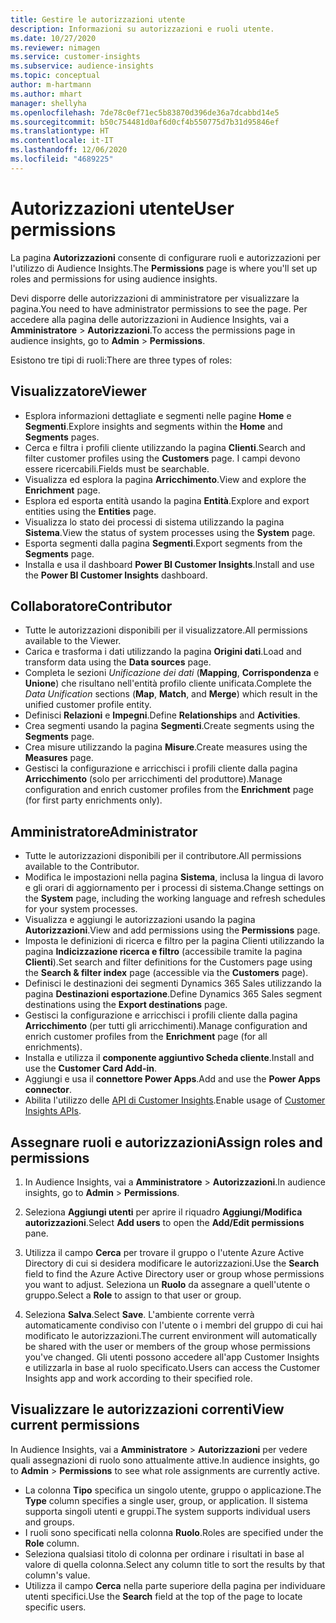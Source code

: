 ```yaml
---
title: Gestire le autorizzazioni utente
description: Informazioni su autorizzazioni e ruoli utente.
ms.date: 10/27/2020
ms.reviewer: nimagen
ms.service: customer-insights
ms.subservice: audience-insights
ms.topic: conceptual
author: m-hartmann
ms.author: mhart
manager: shellyha
ms.openlocfilehash: 7de78c0ef71ec5b83870d396de36a7dcabbd14e5
ms.sourcegitcommit: b50c754481d0af6d0cf4b550775d7b31d95846ef
ms.translationtype: HT
ms.contentlocale: it-IT
ms.lasthandoff: 12/06/2020
ms.locfileid: "4689225"
---
```

# <a name="user-permissions"></a><span data-ttu-id="15ceb-103">Autorizzazioni utente</span><span class="sxs-lookup"><span data-stu-id="15ceb-103">User permissions</span></span>

<span data-ttu-id="15ceb-104">La pagina **Autorizzazioni** consente di configurare ruoli e autorizzazioni per l'utilizzo di Audience Insights.</span><span class="sxs-lookup"><span data-stu-id="15ceb-104">The **Permissions** page is where you'll set up roles and permissions for using audience insights.</span></span>

<span data-ttu-id="15ceb-105">Devi disporre delle autorizzazioni di amministratore per visualizzare la pagina.</span><span class="sxs-lookup"><span data-stu-id="15ceb-105">You need to have administrator permissions to see the page.</span></span> <span data-ttu-id="15ceb-106">Per accedere alla pagina delle autorizzazioni in Audience Insights, vai a **Amministratore** > **Autorizzazioni**.</span><span class="sxs-lookup"><span data-stu-id="15ceb-106">To access the permissions page in audience insights, go to **Admin** > **Permissions**.</span></span>

<span data-ttu-id="15ceb-107">Esistono tre tipi di ruoli:</span><span class="sxs-lookup"><span data-stu-id="15ceb-107">There are three types of roles:</span></span>

## <a name="viewer"></a><span data-ttu-id="15ceb-108">Visualizzatore</span><span class="sxs-lookup"><span data-stu-id="15ceb-108">Viewer</span></span>

- <span data-ttu-id="15ceb-109">Esplora informazioni dettagliate e segmenti nelle pagine **Home** e **Segmenti**.</span><span class="sxs-lookup"><span data-stu-id="15ceb-109">Explore insights and segments within the **Home** and **Segments** pages.</span></span>
- <span data-ttu-id="15ceb-110">Cerca e filtra i profili cliente utilizzando la pagina **Clienti**.</span><span class="sxs-lookup"><span data-stu-id="15ceb-110">Search and filter customer profiles using the **Customers** page.</span></span> <span data-ttu-id="15ceb-111">I campi devono essere ricercabili.</span><span class="sxs-lookup"><span data-stu-id="15ceb-111">Fields must be searchable.</span></span>
- <span data-ttu-id="15ceb-112">Visualizza ed esplora la pagina **Arricchimento**.</span><span class="sxs-lookup"><span data-stu-id="15ceb-112">View and explore the **Enrichment** page.</span></span>
- <span data-ttu-id="15ceb-113">Esplora ed esporta entità usando la pagina **Entità**.</span><span class="sxs-lookup"><span data-stu-id="15ceb-113">Explore and export entities using the **Entities** page.</span></span>
- <span data-ttu-id="15ceb-114">Visualizza lo stato dei processi di sistema utilizzando la pagina **Sistema**.</span><span class="sxs-lookup"><span data-stu-id="15ceb-114">View the status of system processes  using the **System** page.</span></span>
- <span data-ttu-id="15ceb-115">Esporta segmenti dalla pagina **Segmenti**.</span><span class="sxs-lookup"><span data-stu-id="15ceb-115">Export segments from the **Segments** page.</span></span>
- <span data-ttu-id="15ceb-116">Installa e usa il dashboard **Power BI Customer Insights**.</span><span class="sxs-lookup"><span data-stu-id="15ceb-116">Install and use the **Power BI Customer Insights** dashboard.</span></span>

## <a name="contributor"></a><span data-ttu-id="15ceb-117">Collaboratore</span><span class="sxs-lookup"><span data-stu-id="15ceb-117">Contributor</span></span>

- <span data-ttu-id="15ceb-118">Tutte le autorizzazioni disponibili per il visualizzatore.</span><span class="sxs-lookup"><span data-stu-id="15ceb-118">All permissions available to the Viewer.</span></span>
- <span data-ttu-id="15ceb-119">Carica e trasforma i dati utilizzando la pagina **Origini dati**.</span><span class="sxs-lookup"><span data-stu-id="15ceb-119">Load and transform data using the **Data sources** page.</span></span>
- <span data-ttu-id="15ceb-120">Completa le sezioni *Unificazione dei dati* (**Mapping**, **Corrispondenza** e **Unione**) che risultano nell'entità profilo cliente unificata.</span><span class="sxs-lookup"><span data-stu-id="15ceb-120">Complete the *Data Unification* sections (**Map**, **Match**, and **Merge**) which result in the unified customer profile entity.</span></span>
- <span data-ttu-id="15ceb-121">Definisci **Relazioni** e **Impegni**.</span><span class="sxs-lookup"><span data-stu-id="15ceb-121">Define **Relationships** and **Activities**.</span></span>
- <span data-ttu-id="15ceb-122">Crea segmenti usando la pagina **Segmenti**.</span><span class="sxs-lookup"><span data-stu-id="15ceb-122">Create segments using the **Segments** page.</span></span>
- <span data-ttu-id="15ceb-123">Crea misure utilizzando la pagina **Misure**.</span><span class="sxs-lookup"><span data-stu-id="15ceb-123">Create measures using the **Measures** page.</span></span>
- <span data-ttu-id="15ceb-124">Gestisci la configurazione e arricchisci i profili cliente dalla pagina **Arricchimento** (solo per arricchimenti del produttore).</span><span class="sxs-lookup"><span data-stu-id="15ceb-124">Manage configuration and enrich customer profiles from the **Enrichment** page (for first party enrichments only).</span></span>

## <a name="administrator"></a><span data-ttu-id="15ceb-125">Amministratore</span><span class="sxs-lookup"><span data-stu-id="15ceb-125">Administrator</span></span>

- <span data-ttu-id="15ceb-126">Tutte le autorizzazioni disponibili per il contributore.</span><span class="sxs-lookup"><span data-stu-id="15ceb-126">All permissions available to the Contributor.</span></span>
- <span data-ttu-id="15ceb-127">Modifica le impostazioni nella pagina **Sistema**, inclusa la lingua di lavoro e gli orari di aggiornamento per i processi di sistema.</span><span class="sxs-lookup"><span data-stu-id="15ceb-127">Change settings on the **System** page, including the working language and refresh schedules for your system processes.</span></span>
- <span data-ttu-id="15ceb-128">Visualizza e aggiungi le autorizzazioni usando la pagina **Autorizzazioni**.</span><span class="sxs-lookup"><span data-stu-id="15ceb-128">View and add permissions using the **Permissions** page.</span></span>
- <span data-ttu-id="15ceb-129">Imposta le definizioni di ricerca e filtro per la pagina Clienti utilizzando la pagina **Indicizzazione ricerca e filtro** (accessibile tramite la pagina **Clienti**).</span><span class="sxs-lookup"><span data-stu-id="15ceb-129">Set search and filter definitions for the Customers page using the **Search & filter index** page (accessible via the **Customers** page).</span></span>
- <span data-ttu-id="15ceb-130">Definisci le destinazioni dei segmenti Dynamics 365 Sales utilizzando la pagina **Destinazioni esportazione**.</span><span class="sxs-lookup"><span data-stu-id="15ceb-130">Define Dynamics 365 Sales segment destinations using the **Export destinations** page.</span></span>
- <span data-ttu-id="15ceb-131">Gestisci la configurazione e arricchisci i profili cliente dalla pagina **Arricchimento** (per tutti gli arricchimenti).</span><span class="sxs-lookup"><span data-stu-id="15ceb-131">Manage configuration and enrich customer profiles from the **Enrichment** page (for all enrichments).</span></span>
- <span data-ttu-id="15ceb-132">Installa e utilizza il **componente aggiuntivo Scheda cliente**.</span><span class="sxs-lookup"><span data-stu-id="15ceb-132">Install and use the **Customer Card Add-in**.</span></span>
- <span data-ttu-id="15ceb-133">Aggiungi e usa il **connettore Power Apps**.</span><span class="sxs-lookup"><span data-stu-id="15ceb-133">Add and use the **Power Apps connector**.</span></span>
- <span data-ttu-id="15ceb-134">Abilita l'utilizzo delle [API di Customer Insights](apis.md).</span><span class="sxs-lookup"><span data-stu-id="15ceb-134">Enable usage of [Customer Insights APIs](apis.md).</span></span>

## <a name="assign-roles-and-permissions"></a><span data-ttu-id="15ceb-135">Assegnare ruoli e autorizzazioni</span><span class="sxs-lookup"><span data-stu-id="15ceb-135">Assign roles and permissions</span></span>

1. <span data-ttu-id="15ceb-136">In Audience Insights, vai a **Amministratore** > **Autorizzazioni**.</span><span class="sxs-lookup"><span data-stu-id="15ceb-136">In audience insights, go to **Admin** > **Permissions**.</span></span>

1. <span data-ttu-id="15ceb-137">Seleziona **Aggiungi utenti** per aprire il riquadro **Aggiungi/Modifica autorizzazioni**.</span><span class="sxs-lookup"><span data-stu-id="15ceb-137">Select **Add users** to open the **Add/Edit permissions** pane.</span></span>

1. <span data-ttu-id="15ceb-138">Utilizza il campo **Cerca** per trovare il gruppo o l'utente Azure Active Directory di cui si desidera modificare le autorizzazioni.</span><span class="sxs-lookup"><span data-stu-id="15ceb-138">Use the **Search** field to find the Azure Active Directory user or group whose permissions you want to adjust.</span></span> <span data-ttu-id="15ceb-139">Seleziona un **Ruolo** da assegnare a quell'utente o gruppo.</span><span class="sxs-lookup"><span data-stu-id="15ceb-139">Select a **Role** to assign to that user or group.</span></span>

1. <span data-ttu-id="15ceb-140">Seleziona **Salva**.</span><span class="sxs-lookup"><span data-stu-id="15ceb-140">Select **Save**.</span></span> <span data-ttu-id="15ceb-141">L'ambiente corrente verrà automaticamente condiviso con l'utente o i membri del gruppo di cui hai modificato le autorizzazioni.</span><span class="sxs-lookup"><span data-stu-id="15ceb-141">The current environment will automatically be shared with the user or members of the group whose permissions you've changed.</span></span> <span data-ttu-id="15ceb-142">Gli utenti possono accedere all'app Customer Insights e utilizzarla in base al ruolo specificato.</span><span class="sxs-lookup"><span data-stu-id="15ceb-142">Users can access the Customer Insights app and work according to their specified role.</span></span>

## <a name="view-current-permissions"></a><span data-ttu-id="15ceb-143">Visualizzare le autorizzazioni correnti</span><span class="sxs-lookup"><span data-stu-id="15ceb-143">View current permissions</span></span>

<span data-ttu-id="15ceb-144">In Audience Insights, vai a **Amministratore** > **Autorizzazioni** per vedere quali assegnazioni di ruolo sono attualmente attive.</span><span class="sxs-lookup"><span data-stu-id="15ceb-144">In audience insights, go to **Admin** > **Permissions** to see what role assignments are currently active.</span></span>

- <span data-ttu-id="15ceb-145">La colonna **Tipo** specifica un singolo utente, gruppo o applicazione.</span><span class="sxs-lookup"><span data-stu-id="15ceb-145">The **Type** column specifies a single user, group, or application.</span></span> <span data-ttu-id="15ceb-146">Il sistema supporta singoli utenti e gruppi.</span><span class="sxs-lookup"><span data-stu-id="15ceb-146">The system supports individual users and groups.</span></span>
- <span data-ttu-id="15ceb-147">I ruoli sono specificati nella colonna **Ruolo**.</span><span class="sxs-lookup"><span data-stu-id="15ceb-147">Roles are specified under the **Role** column.</span></span>
- <span data-ttu-id="15ceb-148">Seleziona qualsiasi titolo di colonna per ordinare i risultati in base al valore di quella colonna.</span><span class="sxs-lookup"><span data-stu-id="15ceb-148">Select any column title to sort the results by that column's value.</span></span>
- <span data-ttu-id="15ceb-149">Utilizza il campo **Cerca** nella parte superiore della pagina per individuare utenti specifici.</span><span class="sxs-lookup"><span data-stu-id="15ceb-149">Use the **Search** field at the top of the page to locate specific users.</span></span>
